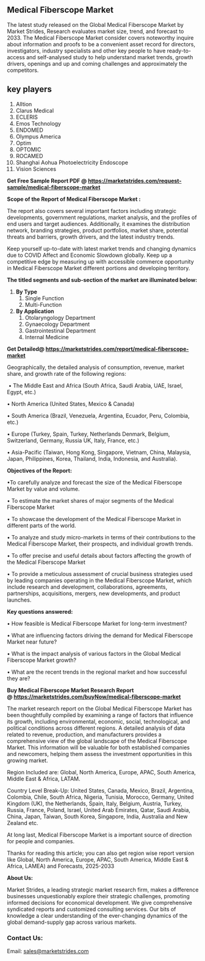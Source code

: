 <h2>Medical Fiberscope Market</h2>
<p>The latest study released on the Global Medical Fiberscope Market by Market Strides, Research evaluates market size, trend, and forecast to 2033. The Medical Fiberscope Market consider covers noteworthy inquire about information and proofs to be a convenient asset record for directors, investigators, industry specialists and other key people to have ready-to-access and self-analysed study to help understand market trends, growth drivers, openings and up and coming challenges and approximately the competitors.</p>
<h2>key players&nbsp;</h2>
<ol>
<li>Alltion</li>
<li>Clarus Medical</li>
<li>ECLERIS</li>
<li>Emos Technology</li>
<li>ENDOMED</li>
<li>Olympus America</li>
<li>Optim</li>
<li>OPTOMIC</li>
<li>ROCAMED</li>
<li>Shanghai Aohua Photoelectricity Endoscope</li>
<li>Vision Sciences</li>
</ol>
<p><strong>Get Free Sample Report PDF @ <a href="https://marketstrides.com/request-sample/medical-fiberscope-market">https://marketstrides.com/request-sample/medical-fiberscope-market</a></strong></p>
<p><strong> Scope of the Report of Medical Fiberscope Market : </strong></p>
<p>The report also covers several important factors including strategic developments, government regulations, market analysis, and the profiles of end users and target audiences. Additionally, it examines the distribution network, branding strategies, product portfolios, market share, potential threats and barriers, growth drivers, and the latest industry trends.</p>
<p>Keep yourself up-to-date with latest market trends and changing dynamics due to COVID Affect and Economic Slowdown globally. Keep up a competitive edge by measuring up with accessible commerce opportunity in Medical Fiberscope Market different portions and developing territory.</p>
<p><strong> The titled segments and sub-section of the market are illuminated below: </strong></p>
<ol>
<li><strong>By Type</strong>
<ol>
<li>Single Function</li>
<li>Multi-Function</li>
</ol>
</li>
<li><strong>By Application</strong>
<ol>
<li>Otolaryngology Department</li>
<li>Gynaecology Department</li>
<li>Gastrointestinal Department</li>
<li>Internal Medicine</li>
</ol>
</li>
</ol>
<p><strong>Get Detailed@ <a href="https://marketstrides.com/report/medical-fiberscope-market">https://marketstrides.com/report/medical-fiberscope-market</a></strong></p>
<p>Geographically, the detailed analysis of consumption, revenue, market share, and growth rate of the following regions:</p>
<p>&nbsp;&bull; The Middle East and Africa (South Africa, Saudi Arabia, UAE, Israel, Egypt, etc.)</p>
<p>&bull; North America (United States, Mexico &amp; Canada)</p>
<p>&bull; South America (Brazil, Venezuela, Argentina, Ecuador, Peru, Colombia, etc.)</p>
<p>&bull; Europe (Turkey, Spain, Turkey, Netherlands Denmark, Belgium, Switzerland, Germany, Russia UK, Italy, France, etc.)</p>
<p>&bull; Asia-Pacific (Taiwan, Hong Kong, Singapore, Vietnam, China, Malaysia, Japan, Philippines, Korea, Thailand, India, Indonesia, and Australia).</p>
<p><strong>Objectives of the Report: </strong></p>
<p>&bull;To carefully analyze and forecast the size of the Medical Fiberscope Market by value and volume.</p>
<p>&bull; To estimate the market shares of major segments of the Medical Fiberscope Market</p>
<p>&bull; To showcase the development of the Medical Fiberscope Market in different parts of the world.</p>
<p>&bull; To analyze and study micro-markets in terms of their contributions to the Medical Fiberscope Market, their prospects, and individual growth trends.</p>
<p>&bull; To offer precise and useful details about factors affecting the growth of the Medical Fiberscope Market</p>
<p>&bull; To provide a meticulous assessment of crucial business strategies used by leading companies operating in the Medical Fiberscope Market, which include research and development, collaborations, agreements, partnerships, acquisitions, mergers, new developments, and product launches.</p>
<p><strong>Key questions answered: </strong></p>
<p>&bull; How feasible is Medical Fiberscope Market for long-term investment?</p>
<p>&bull; What are influencing factors driving the demand for Medical Fiberscope Market near future?</p>
<p>&bull; What is the impact analysis of various factors in the Global Medical Fiberscope Market growth?</p>
<p>&bull; What are the recent trends in the regional market and how successful they are?</p>
<p><strong>Buy Medical Fiberscope Market Research Report @&nbsp;<a href="https://marketstrides.com/buyNow/medical-fiberscope-market">https://marketstrides.com/buyNow/medical-fiberscope-market</a></strong></p>
<p>The market research report on the Global Medical Fiberscope Market has been thoughtfully compiled by examining a range of factors that influence its growth, including environmental, economic, social, technological, and political conditions across different regions. A detailed analysis of data related to revenue, production, and manufacturers provides a comprehensive view of the global landscape of the Medical Fiberscope Market. This information will be valuable for both established companies and newcomers, helping them assess the investment opportunities in this growing market.</p>
<p>Region Included are: Global, North America, Europe, APAC, South America, Middle East &amp; Africa, LATAM.</p>
<p>Country Level Break-Up: United States, Canada, Mexico, Brazil, Argentina, Colombia, Chile, South Africa, Nigeria, Tunisia, Morocco, Germany, United Kingdom (UK), the Netherlands, Spain, Italy, Belgium, Austria, Turkey, Russia, France, Poland, Israel, United Arab Emirates, Qatar, Saudi Arabia, China, Japan, Taiwan, South Korea, Singapore, India, Australia and New Zealand etc.</p>
<p>At long last, Medical Fiberscope Market is a important source of direction for people and companies.</p>
<p>Thanks for reading this article; you can also get region wise report version like Global, North America, Europe, APAC, South America, Middle East &amp; Africa, LAMEA) and Forecasts, 2025-2033</p>
<p><strong>About Us: </strong></p>
<p>Market Strides, a leading strategic market research firm, makes a difference businesses unquestionably explore their strategic challenges, promoting informed decisions for economical development. We give comprehensive syndicated reports and customized consulting services. Our bits of knowledge a clear understanding of the ever-changing dynamics of the global demand-supply gap across various markets.</p>
<h3>Contact Us:</h3>
<p>Email: <a href="mailto:sales@marketstrides.com">sales@marketstrides.com</a></p>

